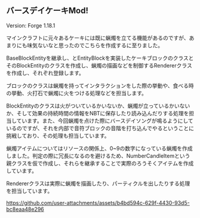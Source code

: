 ## バースデイケーキMod!

Version: Forge 1.18.1

マインクラフトに元々あるケーキには既に蝋燭を立てる機能があるのですが、あまりにも味気ないなと思ったのでこちらを作成するに至りました。

BaseBlockEntityを継承し、とEntityBlockを実装したケーキブロックのクラスとそのBlockEntityのクラスを作成し、蝋燭の描画などを制御するRendererクラスを作成し、それぞれ登録します。

ブロックのクラスは蝋燭を持ってインタラクションをした際の挙動や、食べる時の挙動、火打石で蝋燭に火をつける処理などを担当します。

BlockEntityのクラスは火がついているかいないか、蝋燭が立っているかいないか、そして効果の持続時間の情報をNBTに保存したり読み込んだりする処理を担当しています。また、今回蝋燭を点けた際にバースデイソングが鳴るようにしているのですが、それを内部で音符ブロックの音階を打ち込んでやるということに挑戦しており、その処理も担当しています。

蝋燭アイテムについてはリソースの関係上、0~9の数字になっている蝋燭を作成しました。判定の際に冗長になるのを避けるため、NumberCandleItemという親クラスを仮で作成し、それらを継承することで実際のろうそくアイテムを作成しています。

Rendererクラスは実際に蝋燭を描画したり、パーティクルを出したりする処理を担当しています。



https://github.com/user-attachments/assets/b4bd594c-629f-4430-93d5-bc8eaa48e296

